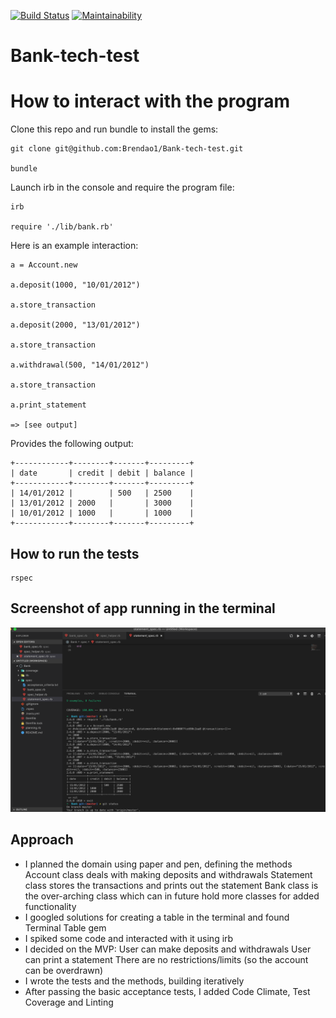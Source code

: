 [![Build Status](https://travis-ci.org/Brendao1/Bank-tech-test.svg?branch=master)](https://travis-ci.org/Brendao1/Bank-tech-test) [![Maintainability](https://api.codeclimate.com/v1/badges/df305c5958b4d53bfcbc/maintainability)](https://codeclimate.com/github/Brendao1/Bank-tech-test/maintainability)


# Bank-tech-test

# How to interact with the program

Clone this repo and run bundle to install the gems: 

```
git clone git@github.com:Brendao1/Bank-tech-test.git

bundle
```
Launch irb in the console and require the program file:
```
irb

require './lib/bank.rb'
```
Here is an example interaction:

```
a = Account.new

a.deposit(1000, "10/01/2012")

a.store_transaction

a.deposit(2000, "13/01/2012")

a.store_transaction

a.withdrawal(500, "14/01/2012")

a.store_transaction

a.print_statement

=> [see output]
```
Provides the following output:
```
+------------+--------+-------+---------+
| date       | credit | debit | balance |
+------------+--------+-------+---------+
| 14/01/2012 |        | 500   | 2500    |
| 13/01/2012 | 2000   |       | 3000    |
| 10/01/2012 | 1000   |       | 1000    |
+------------+--------+-------+---------+
```
## How to run the tests
``` 
rspec
```

## Screenshot of app running in the terminal

![](images/Bank_tech_test_app.png)

## Approach

- I planned the domain using paper and pen, defining the methods
    Account class deals with making deposits and withdrawals
    Statement class stores the transactions and prints out the statement
    Bank class is the over-arching class which can in future hold more classes for added functionality
- I googled solutions for creating a table in the terminal and found Terminal Table gem
- I spiked some code and interacted with it using irb
- I decided on the MVP: 
    User can make deposits and withdrawals
    User can print a statement
    There are no restrictions/limits (so the account can be overdrawn)
- I wrote the tests and the methods, building iteratively
- After passing the basic acceptance tests, I added Code Climate, Test Coverage and Linting
